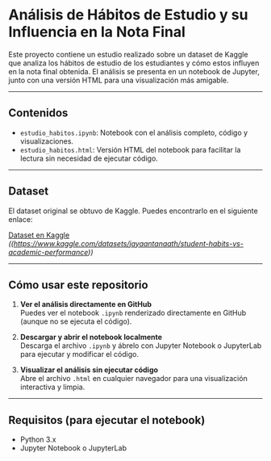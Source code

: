 # Análisis de Hábitos de Estudio y su Influencia en la Nota Final

Este proyecto contiene un estudio realizado sobre un dataset de Kaggle que analiza los hábitos de estudio de los estudiantes y cómo estos influyen en la nota final obtenida. El análisis se presenta en un notebook de Jupyter, junto con una versión HTML para una visualización más amigable.

---

## Contenidos

- `estudio_habitos.ipynb`: Notebook con el análisis completo, código y visualizaciones.
- `estudio_habitos.html`: Versión HTML del notebook para facilitar la lectura sin necesidad de ejecutar código.

---

## Dataset

El dataset original se obtuvo de Kaggle. Puedes encontrarlo en el siguiente enlace:

[Dataset en Kaggle](https://www.kaggle.com/) *((https://www.kaggle.com/datasets/jayaantanaath/student-habits-vs-academic-performance))*

---

## Cómo usar este repositorio

1. **Ver el análisis directamente en GitHub**  
   Puedes ver el notebook `.ipynb` renderizado directamente en GitHub (aunque no se ejecuta el código).

2. **Descargar y abrir el notebook localmente**  
   Descarga el archivo `.ipynb` y ábrelo con Jupyter Notebook o JupyterLab para ejecutar y modificar el código.

3. **Visualizar el análisis sin ejecutar código**  
   Abre el archivo `.html` en cualquier navegador para una visualización interactiva y limpia.

---

## Requisitos (para ejecutar el notebook)

- Python 3.x
- Jupyter Notebook o JupyterLab
